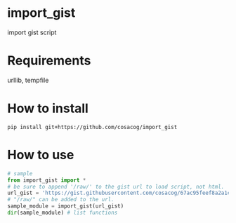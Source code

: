 # import_gist
import gist script

# Requirements
urllib, tempfile

# How to install

```
pip install git+https://github.com/cosacog/import_gist
```

# How to use
```py
# sample
from import_gist import *
# be sure to append '/raw/' to the gist url to load script, not html.
url_gist = 'https://gist.githubusercontent.com/cosacog/67ac95feef8a2a1cd373d43a86fe2c9c'
# "/raw/" can be added to the url.
sample_module = import_gist(url_gist)
dir(sample_module) # list functions
```
